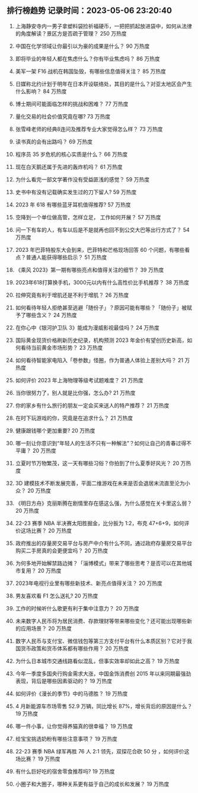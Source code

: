 
## 排行榜趋势 记录时间：2023-05-06 23:20:40
  
  1. 上海静安寺内一男子拿塑料袋捡祈福硬币，一把把抓起放进袋中，如何从法律的角度解读？景区方是否疏于管理？ 250 万热度
    
  2. 中国在化学领域让你最引以为豪的成果是什么？ 90 万热度
    
  3. 即将毕业的年轻人都在焦虑什么？你有毕业焦虑吗？ 86 万热度
    
  4. 美军一架 F16 战机在韩国坠毁，有哪些信息值得关注？ 85 万热度
    
  5. 日媒称北约计划于明年在日本开设联络处，其目的是什么？对亚太地区会产生什么影响？ 84 万热度
    
  6. 博士期间可能面临怎样的挑战和困难？ 77 万热度
    
  7. 量化交易的社会价值究竟在哪? 73 万热度
    
  8. 张雪峰老师的经典8连问及推荐专业大家觉得怎么样？ 73 万热度
    
  9. 读书真的会有出路吗？ 69 万热度
    
  10. 程序员 35 岁危机的核心实质是什么？ 66 万热度
    
  11. 现在白天鹅还属于先进的轰炸机吗？ 61 万热度
    
  12. 为什么看完一部文学著作没有受益匪浅的感觉？ 59 万热度
    
  13. 史书中有没有记载确实发生过的刀下留人? 59 万热度
    
  14. 2023 年 618 有哪些蓝牙耳机值得推荐? 57 万热度
    
  15. 空降到一个单位做高管，怎样立足， 工作如何开展？ 57 万热度
    
  16. 问一下有车的人，有车以后是不是就再也回不到公交大巴等出行方式了？ 54 万热度
    
  17. 2023 年巴菲特股东大会到来，巴菲特和芒格现场回答 60 个问题，有哪些看点？普通人能获得哪些启示？ 51 万热度
    
  18. 《乘风 2023》第一期有哪些亮点和值得关注的细节？ 39 万热度
    
  19. 2023年618打算换手机，3000元以内有什么高性价比手机推荐？ 38 万热度
    
  20. 拉伸究竟有利于增肌还是不利于增肌？ 26 万热度
    
  21. 如何看待年轻人拒绝甚至逃避「随份子」？原因可能有哪些？「随份子」被赋予了哪些含义？ 24 万热度
    
  22. 在你心中《银河护卫队 3》能成为漫威影视最佳吗？ 24 万热度
    
  23. 国际黄金现货价格刷新历史纪录，机构预测 2023 年金价有望创历史新高，如何看待当前黄金市场形势？ 23 万热度
    
  24. 如何看待智能家电陷入「卷参数」怪圈，作为普通人体验上差别大吗？ 21 万热度
    
  25. 如何评价 2023 年上海物理等级考试题难度？ 21 万热度
    
  26. 当你很努力了，别人就是比你强，怎么办? 21 万热度
    
  27. 你的家乡有什么旅行的朋友一定会买来送人的特产推荐？ 21 万热度
    
  28. 在时下玩游戏的你，究竟是在追求什么？ 21 万热度
    
  29. 健康跟钱哪个更加重要? 20 万热度
    
  30. 哪一刻让你意识到“年轻人的生活不只有一种解法”？如何让自己的青春过得不平庸？ 20 万热度
    
  31. 立夏时节万物繁茂，这一天有哪些习俗？你拍到了什么夏季好风光？ 20 万热度
    
  32. 3D 建模技术不断发展完善，平面二维游戏在未来是否会退居末流直至沦为小众？ 20 万热度
    
  33. 《明日方舟》克丽斯腾在剧情里存在感这么强，为什么感觉在关卡里这么弱？ 20 万热度
    
  34. 22-23 赛季 NBA 半决赛太阳胜掘金，比分扳为 1:2，布克 47+6+9，如何评价这场比赛？ 20 万热度
    
  35. 政府推出的存量房交易平台与房产中介有什么不同，通过政府存量房交易平台购买二手房真的会更便宜吗？ 20 万热度
    
  36. 为何多地开始解禁路边摊？「淄博模式」带来了哪些思考？是否可以在其他城市复用？ 20 万热度
    
  37. 2023年电视行业里有哪些新技术、新亮点值得关注？ 20 万热度
    
  38. 男友喜欢看 F1 怎么送礼? 20 万热度
    
  39. 工作的时候听什么歌更有利于集中注意力？ 20 万热度
    
  40. 未来数字人民币将为居民消费、存款理财等带来哪些变化？还可能出现哪些新的应用场景？ 20 万热度
    
  41. 数字人民币与支付宝、微信钱包等第三方支付平台有什么本质区别？它对于我国货币政策和货币体系都有哪些作用？ 20 万热度
    
  42. 为什么日本城市交通线路看似混乱，但事实效率却如此之高？ 19 万热度
    
  43. 今年一季度多国央行购金需求大涨，中国金饰消费创 2015 年以来同期最强劲表现，背后是哪些因素驱动的？ 19 万热度
    
  44. 如何评价《漫长的季节》中的马德胜？ 19 万热度
    
  45. 4 月新能源车市场零售 52.9 万辆，同比增长 87%，增长背后的原因是什么？ 19 万热度
    
  46. 哪一件小事，让你觉得养猫真的很幸福？ 19 万热度
    
  47. 给宝宝挑选奶粉有哪些注意事项？ 19 万热度
    
  48. 22-23 赛季 NBA 绿军再胜 76 人 2:1 领先，双探花合砍 50 分 ，如何评价这场比赛？ 19 万热度
    
  49. 有什么巨好吃的宿舍零食推荐吗? 19 万热度
    
  50. 小圈子和大圈子，哪种关系更有益于自己的成长和发展？ 19 万热度
    